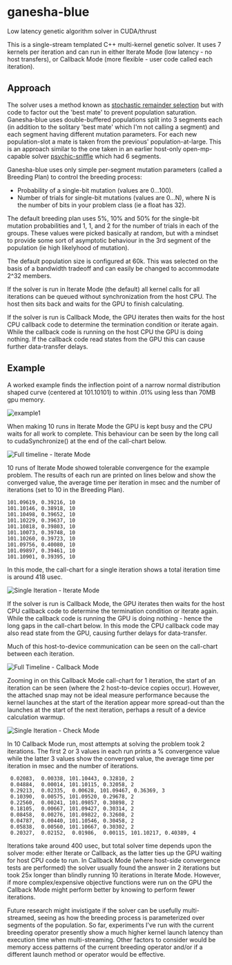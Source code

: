 # ganesha-blue
Low latency genetic algorithm solver in CUDA/thrust

This is a single-stream templated C++ multi-kernel genetic solver. It uses
 7 kernels per iteration and can run in either Iterate Mode (low latency - no host transfers),
 or Callback Mode (more flexible - user code called each iteration).

## Approach

The solver uses a method known as
 [stochastic remainder selection](https://en.wikipedia.org/wiki/Stochastic_universal_sampling) but
 with code to factor out the 'best mate' to prevent population saturation. Ganesha-blue uses double-buffered populations
 split into 3 segments each (in addition to the solitary 'best mate'
 which I'm not calling a segment) and each segment having different mutation parameters. For each new
 population-slot a mate is taken from the previous' population-at-large. This is an approach similar
 to the one taken in an earlier host-only open-mp-capable solver
 [psychic-sniffle](https://github.com/orthopteroid/psychic-sniffle) which had 6 segments.
 
Ganesha-blue uses only simple per-segment mutation parameters (called a Breeding Plan)
 to control the breeding process:
 
* Probability of a single-bit mutation (values are 0...100).
* Number of trials for single-bit mutations (values are 0...N), where N is the number
 of bits in your problem class (ie a float has 32).
 
The default breeding plan uses 5%, 10% and 50% for the single-bit mutation probabilities
 and 1, 1, and 2 for the number of trials in each of the groups. These values were picked
 basically at random, but with a mindset to provide some sort of asymptotic behaviour in
 the 3rd segment of the population (ie high likelyhood of mutation).

The default population size is configured at 60k. This was selected on the basis of a
 bandwidth tradeoff and can easily be changed to accommodate 2^32 members.
 
If the solver is run in Iterate Mode (the default) all kernel calls for all iterations can be queued
 without synchronization from the host CPU. The host then sits back and waits for the GPU to finish
 calculating.
 
If the solver is run is Callback Mode, the GPU iterates then waits for the host CPU callback
 code to determine the termination condition or iterate again. While the callback code is
 running on the host CPU the GPU is doing nothing. If the callback code read states from the
 GPU this can cause further data-transfer delays.

## Example

A worked example finds the inflection point of a narrow normal distribution shaped
 curve (centered at 101.10101) to within .01% using less than 70MB gpu memory.

![example1](analysis/example1-plot.png)

When making 10 runs in Iterate Mode the GPU is kept busy and the CPU waits for all work to
 complete. This behaviour can be seen by the long call to cudaSynchronize() at the end of the
 call-chart below. 

![Full timeline - Iterate Mode](analysis/end-to-end-iter.png)

10 runs of Iterate Mode showed tolerable convergence for the example problem. The results of each run are
 printed on lines below and show the converged
 value, the average time per iteration in msec and the number of iterations (set to 10 in the
 Breeding Plan).
 
 ```
 101.09619, 0.39216, 10
 101.10146, 0.38918, 10
 101.10498, 0.39652, 10
 101.10229, 0.39637, 10
 101.10818, 0.39803, 10
 101.10073, 0.39748, 10
 101.10260, 0.39723, 10
 101.09756, 0.40080, 10
 101.09897, 0.39461, 10
 101.10901, 0.39395, 10
 ```

In this mode, the call-chart for a single iteration shows a total iteration
 time is around 418 usec.
 
![Single Iteration - Iterate Mode](analysis/one-iteration-iter.png)

If the solver is run is Callback Mode, the GPU iterates then waits for the host CPU callback
 code to determine the termination condition or iterate again. While the callback code is
 running the GPU is doing nothing - hence the long gaps in the call-chart below. In this mode
 the CPU callback code may also read state from the GPU, causing further delays for data-transfer.


 Much of this host-to-device communication can be seen on the call-chart between each iteration.

![Full Timeline - Callback Mode](analysis/end-to-end-check.png)

Zooming in on this Callback Mode call-chart for 1 iteration, the start of
 an iteration can be seen (where the 2 host-to-device copies occur). However, the attached snap
 may not be ideal measure performance because the kernel launches at the start of the
 iteration appear more spread-out than the launches at the start of the next
 iteration, perhaps a result of a device calculation warmup.

![Single Iteration - Check Mode](analysis/one-iteration-check.png)

In 10 Callback Mode run, most attempts at solving the problem took 2 iterations. The first
 2 or 3 values in each run prints a % convergence value while the latter 3
 values show the converged value, the average time per iteration in msec and the number of iterations.  

```
 0.02083,  0.00338, 101.10443, 0.32810, 2
 0.04884,  0.00014, 101.10115, 0.32058, 2
 0.29213,  0.02335,  0.00628, 101.09467, 0.36369, 3
 0.10390,  0.00575, 101.09520, 0.29678, 2
 0.22560,  0.00241, 101.09857, 0.30898, 2
 0.18105,  0.00667, 101.09427, 0.30314, 2
 0.08458,  0.00276, 101.09822, 0.32608, 2
 0.04787,  0.00440, 101.10546, 0.30458, 2
 0.05838,  0.00560, 101.10667, 0.30302, 2
 0.20327,  0.02152,  0.01986,  0.00115, 101.10217, 0.40389, 4
```

  Iterations take around 400 usec, but total solver time depends upon the solver mode: either Iterate or
 Callback, as the latter ties up the GPU waiting for host CPU code to run.
 In Callback Mode (where host-side convergence tests are
 performed) the solver usually found the answer in 2 iterations but took 25x longer than blindly running
 10 iterations in Iterate Mode. However, if more complex/expensive objective functions were run on the GPU the
 Callback Mode might perform better by knowing to perform fewer iterations.

Future research might invistigate if the solver can be usefully multi-streamed, seeing as how the
 breeding process is parameterized over segments of the population. So far, experiments I've run with
 the current breeding operator presently show a much higher kernel
 launch latency than execution time when multi-streaming. Other factors to consider would be memory access patterns
 of the current breeding operator and/or if a different launch method or operator would be effective.

